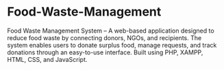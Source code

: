 # Food-Waste-Management
Food Waste Management System – A web-based application designed to reduce food waste by connecting donors, NGOs, and recipients. The system enables users to donate surplus food, manage requests, and track donations through an easy-to-use interface. Built using PHP, XAMPP, HTML, CSS, and JavaScript.
